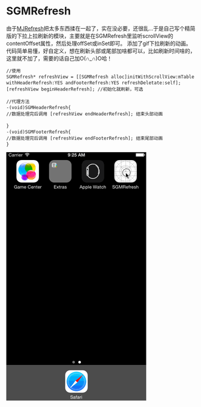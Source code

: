 # SGMRefresh
由于[MJRefresh](https://github.com/CoderMJLee/MJRefresh)把太多东西揉在一起了，实在没必要，还很乱...于是自己写个精简版的下拉上拉刷新的模块，主要就是在SGMRefresh里监听scrollView的contentOffset属性，然后处理offSet或inSet即可。
添加了gif下拉刷新的动画。代码简单易懂，好自定义，想在刷新头部或尾部加啥都可以，比如刷新时间啥的，这里就不加了，需要的话自己加O(∩_∩)O哈！

```
//使用
SGMRefresh* refreshView = [[SGMRefresh alloc]initWithScrollView:mTable withHeaderRefresh:YES andFooterRefresh:YES refreshDeletate:self];
[refreshView beginHeaderRefresh]; //初始化就刷新，可选

//代理方法
-(void)SGMHeaderRefresh{
//数据处理完后调用 [refreshView endHeaderRefresh]; 结束头部动画

}
-(void)SGMFooterRefresh{
//数据处理完后调用 [refreshView endFooterRefresh]; 结束尾部动画
}
```
![图片](https://github.com/AndyFightting/SGMRefresh/blob/master/example.gif)
